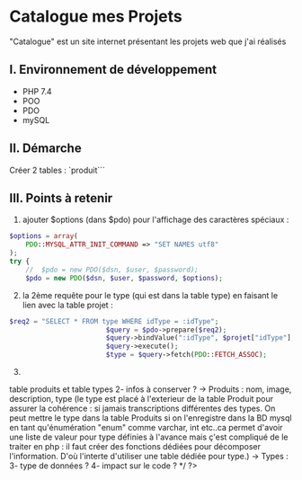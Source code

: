 # Catalogue mes Projets

"Catalogue" est un site internet présentant les projets web que j'ai réalisés

## I. Environnement de développement

* PHP 7.4
* POO
* PDO
* mySQL

## II. Démarche
Créer 2 tables : `produit```

## III. Points à retenir
 
1. ajouter $options (dans $pdo) pour l'affichage des caractères spéciaux :
```php
$options = array(
    PDO::MYSQL_ATTR_INIT_COMMAND => "SET NAMES utf8"
);
try {
    //  $pdo = new PDO($dsn, $user, $password);
    $pdo = new PDO($dsn, $user, $password, $options);
```

2. la 2ème requête pour le type (qui est dans la table type) en faisant le lien avec la table projet :

```php
$req2 = "SELECT * FROM type WHERE idType = :idType";
                        $query = $pdo->prepare($req2);
                        $query->bindValue(":idType", $projet["idType"], PDO::PARAM_INT);
                        $query->execute();
                        $type = $query->fetch(PDO::FETCH_ASSOC);
```

3. 
<?php
/* 
Etapes d'analyse de conception :
1- tables à créer ?     ->  table produits et table types
2- infos à conserver ?  ->  Produits : nom, image, description, type 

(le type est placé à l'exterieur de la table Produit pour assurer la
cohérence : si jamais transcriptions différentes des types. On peut mettre
le type dans la table Produits si on l'enregistre dans la BD mysql en tant 
qu'énumération "enum" comme varchar, int etc..ca permet d'avoir une liste de
valeur pour type définies à l'avance mais ç'est compliqué de le traiter en 
php : il faut créer des fonctions dédiées pour décomposer l'information. 
D'où l'interte d'utiliser une table dédiée pour type.)
                        -> Types : 

3- type de données ?
4- impact sur le code ?
*/
?>
